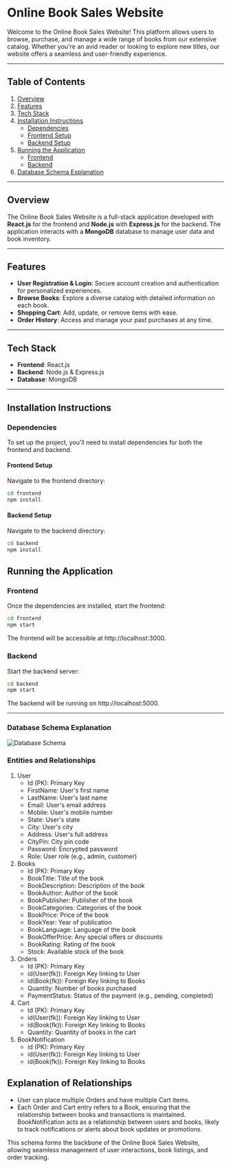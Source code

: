 # Online Book Sales Website

Welcome to the Online Book Sales Website! This platform allows users to browse, purchase, and manage a wide range of books from our extensive catalog. Whether you're an avid reader or looking to explore new titles, our website offers a seamless and user-friendly experience.

---

## Table of Contents

1. [Overview](#overview)
2. [Features](#features)
3. [Tech Stack](#tech-stack)
4. [Installation Instructions](#installation-instructions)
   - [Dependencies](#dependencies)
   - [Frontend Setup](#frontend-setup)
   - [Backend Setup](#backend-setup)
5. [Running the Application](#running-the-application)
   - [Frontend](#frontend)
   - [Backend](#backend)
6. [Database Schema Explanation](#Database-Schema-Explanation)

---

## Overview

The Online Book Sales Website is a full-stack application developed with **React.js** for the frontend and **Node.js** with **Express.js** for the backend. The application interacts with a **MongoDB** database to manage user data and book inventory.

---

## Features

- **User Registration & Login**: Secure account creation and authentication for personalized experiences.
- **Browse Books**: Explore a diverse catalog with detailed information on each book.
- **Shopping Cart**: Add, update, or remove items with ease.
- **Order History**: Access and manage your past purchases at any time.

---

## Tech Stack

- **Frontend**: React.js
- **Backend**: Node.js & Express.js
- **Database**: MongoDB

---

## Installation Instructions

### Dependencies

To set up the project, you'll need to install dependencies for both the frontend and backend.

#### Frontend Setup

Navigate to the frontend directory:

```bash
cd frontend
npm install
```

#### Backend Setup

Navigate to the backend directory:

```bash
cd backend
npm install
```

## Running the Application
### Frontend
Once the dependencies are installed, start the frontend:
```bash
cd frontend
npm start
```
The frontend will be accessible at http://localhost:3000.

### Backend
Start the backend server:
```bash
cd backend
npm start
```
The backend will be running on http://localhost:5000.

---
### Database Schema Explanation
![Database Schema]([https://github.com/Hanveshith/Online-Book-Sales-Website/blob/main/Db.png])

### Entities and Relationships
1. User
   - Id (PK): Primary Key
   - FirstName: User's first name
   - LastName: User's last name
   - Email: User's email address
   - Mobile: User's mobile number
   - State: User's state
   - City: User's city
   - Address: User's full address
   - CityPin: City pin code
   - Password: Encrypted password
   - Role: User role (e.g., admin, customer)
2. Books
      - Id (PK): Primary Key
      - BookTitle: Title of the book
      - BookDescription: Description of the book
      - BookAuthor: Author of the book
      - BookPublisher: Publisher of the book
      - BookCategories: Categories of the book
      - BookPrice: Price of the book
      - BookYear: Year of publication
      - BookLanguage: Language of the book
      - BookOfferPrice: Any special offers or discounts
      - BookRating: Rating of the book
      - Stock: Available stock of the book
3. Orders
   - Id (PK): Primary Key
   - id(User(fk)): Foreign Key linking to User
   - id(Book(fk)): Foreign Key linking to Books
   - Quantity: Number of books purchased
   - PaymentStatus: Status of the payment (e.g., pending, completed)
4. Cart
   - Id (PK): Primary Key
   - id(User(fk)): Foreign Key linking to User
   - id(Book(fk)): Foreign Key linking to Books
   - Quantity: Quantity of books in the cart
5. BookNotification
   - id (PK): Primary Key
   - id(User(fk)): Foreign Key linking to User
   - id(Book(fk)): Foreign Key linking to Books

## Explanation of Relationships
- User can place multiple Orders and have multiple Cart items.
- Each Order and Cart entry refers to a Book, ensuring that the relationship between books and transactions is maintained.
BookNotification acts as a relationship between users and books, likely to track notifications or alerts about book updates or promotions.


This schema forms the backbone of the Online Book Sales Website, allowing seamless management of user interactions, book listings, and order tracking.



